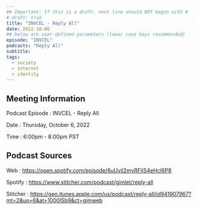 ```yaml
---
## Important: If this is a draft, next line should NOT begin with #
# draft: true
title: "INVCEL - Reply All"
date: 2022-10-06
## below are user-defined parameters (lower case keys recommended)
episode: "INVCEL"
podcasts: "Reply All"
subtitle:
tags:
  - society
  - internet
  - identity
---
```


## Meeting Information

Podcast Episode
:   INVCEL - Reply All

Date
:   Thursday, October 6, 2022

Time
:   6:00pm - 8:00pm PST

## Podcast Sources

Web
:   https://open.spotify.com/episode/6uUvil2myRFiIS4eHcl6P8

Spotify
:   https://www.stitcher.com/podcast/gimlet/reply-all

Stitcher
:   https://geo.itunes.apple.com/us/podcast/reply-all/id941907967?mt=2&uo=6&at=1000lSb9&ct=gimweb

